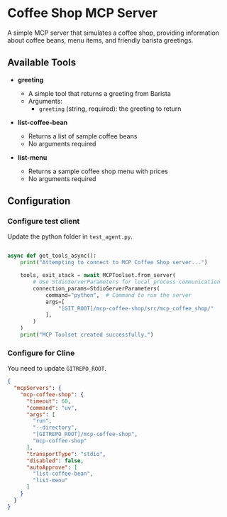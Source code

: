 # Coffee Shop MCP Server

A simple MCP server that simulates a coffee shop, providing information about coffee beans, menu items, and friendly barista greetings.

## Available Tools

- **greeting**
  - A simple tool that returns a greeting from Barista
  - Arguments:
    - `greeting` (string, required): the greeting to return

- **list-coffee-bean**
  - Returns a list of sample coffee beans
  - No arguments required

- **list-menu**
  - Returns a sample coffee shop menu with prices
  - No arguments required

## Configuration

### Configure test client

Update the python folder in `test_agent.py`.

```python

async def get_tools_async():
    print("Attempting to connect to MCP Coffee Shop server...")

    tools, exit_stack = await MCPToolset.from_server(
        # Use StdioServerParameters for local process communication
        connection_params=StdioServerParameters(
            command="python",  # Command to run the server
            args=[
                "[GIT_ROOT]/mcp-coffee-shop/src/mcp_coffee_shop/"
            ],
        )
    )
    print("MCP Toolset created successfully.")
```


### Configure for Cline

You need to update `GITREPO_ROOT`.

```json
{
  "mcpServers": {
    "mcp-coffee-shop": {
      "timeout": 60,
      "command": "uv",
      "args": [
        "run",
        "--directory",
        "[GITREPO_ROOT]/mcp-coffee-shop",
        "mcp-coffee-shop"
      ],
      "transportType": "stdio",
      "disabled": false,
      "autoApprove": [
        "list-coffee-bean",
        "list-menu"
      ]
    }
  }
}
```

